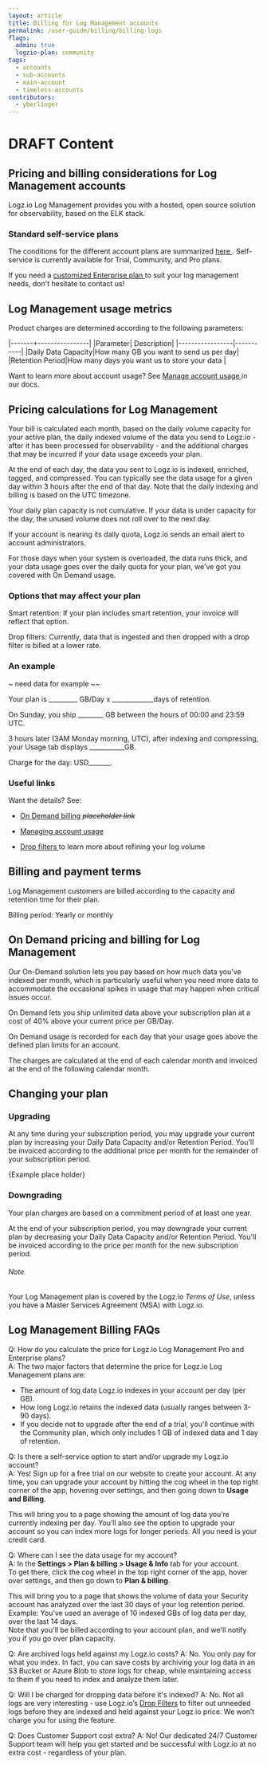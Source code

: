 ```yaml
---
layout: article
title: Billing for Log Management accounts 
permalink: /user-guide/billing/billing-logs
flags:
  admin: true
  logzio-plan: community
tags:
  - accounts
  - sub-accounts
  - main-account
  - timeless-accounts
contributors:
  - yberlinger
---
```


# DRAFT Content

## Pricing and billing considerations for Log Management accounts

Logz.io Log Management provides you with a hosted, open source solution for observability, based on the ELK stack.



### Standard self-service plans

The conditions for the different account plans are summarized <a href ="/user-guide/billing/billing-log-plan-summaries" target="_blank">here </a>. Self-service is currently available for Trial, Community, and Pro plans.  

If you need a  <a href ="user-guide/billing/billing-log-plan-summaries#enterprise-plans" target="_blank">customized Enterprise plan </a> to suit your log management needs, don't hesitate to contact us!

## Log Management usage metrics

Product charges are determined according to the following parameters:

|-------+----------------|
|Parameter| Description|
|-----------------|-----------|
|Daily Data Capacity|How many GB you want to send us per day|
|Retention Period|How many days you want us to store your data |

 

Want to learn more about account usage? See <a href ="/user-guide/accounts/manage-account-usage" target="_blank"> Manage account usage </a> in our docs. 

## Pricing calculations for Log Management 
Your bill is calculated each month, based on the daily volume capacity for your active plan, the daily indexed volume of the data you send to Logz.io - after it has been processed for observability - and the additional charges that may be incurred if your data usage exceeds your plan. 

At the end of each day, the data you sent to Logz.io is indexed, enriched, tagged, and compressed. You can typically see the data usage for a given day within 3 hours after the end of that day. Note that the daily indexing and billing is based on the UTC timezone.   <!--provide location Usage information page -->

Your daily plan capacity is not cumulative. If your data is under capacity for the day, the unused volume does not roll over to the next day. 

If your account is nearing its daily quota, Logz.io sends an email alert to account administrators. 

For those days when your system is overloaded, the data runs thick, and your data usage goes over the daily quota for your plan, we’ve got you covered with On Demand usage. 

### Options that may affect your plan

Smart retention: If your plan includes smart retention, your invoice will reflect that option.

Drop filters: Currently, data that is ingested and then dropped with a drop filter is billed at a lower rate.
### An example
<i class="fas fa-info-circle"></i>  

~ need data for example ~~

<!-- place in a box - find syntax -->
Your plan is _________  GB/Day x  _____________days of retention.

On Sunday, you ship ________ GB between the hours of 00:00 and 23:59 UTC. 

3 hours later (3AM Monday morning, UTC), after indexing and compressing, your Usage tab displays ___________GB.

Charge for the day: USD_______.

### Useful links

Want the details? See: 

+ <a href ="/user-guide/link placeholder" target="_blank"> On Demand billing</a> <!--replace link placeholder --> _~~placeholder link~~_

+ <a href ="/user-guide/accounts/manage-account-usage" target="_blank"> Managing account usage </a>

+ <a href ="/user-guide/accounts/drop-filters/" target="_blank"> Drop filters </a> to learn more about refining your log volume

## Billing and payment terms

Log Management customers are billed according to the capacity and retention time for their plan.

Billing period: Yearly or monthly 

## On Demand pricing and billing for Log Management

Our On-Demand solution lets you pay based on how much data you've indexed per month, which is particularly useful when you need more data to accommodate the occasional spikes in usage that may happen when critical issues occur.  

On Demand lets you ship unlimited data above your subscription plan at a cost of 40% above your current price per GB/Day. 

On Demand usage is recorded for each day that your usage goes above the defined plan limits for an account.

The charges are calculated at the end of each calendar month and invoiced at the end of the following calendar month. 

## Changing your plan

### Upgrading

At any time during your subscription period, you may upgrade your current plan by increasing your Daily Data Capacity and/or Retention Period. You'll be invoiced according to the additional price per month for the remainder of your subscription period.  

{Example place holder}

### Downgrading
Your plan charges are based on a commitment period of at least one year. 

At the end of your subscription period, you may downgrade your current plan by decreasing your Daily Data Capacity and/or Retention Period. You'll be invoiced according to the price per month for the new subscription period.  

###### Note
Your Log Management plan is covered by the Logz.io _Terms of Use_, unless you have a Master Services Agreement (MSA) with Logz.io. 

## Log Management Billing FAQs
Q: How do you calculate the price for Logz.io Log Management Pro and Enterprise plans? <br>
A: The two major factors that determine the price for Logz.io Log Management plans are:
+ The amount of log data Logz.io indexes in your account per day (per GB).
+ How long Logz.io retains the indexed data (usually ranges between 3-90 days).
+ If you decide not to upgrade after the end of a trial, you'll continue with the Community plan, which only includes 1 GB of indexed data and 1 day of retention.

Q: Is there a self-service option to start and/or upgrade my Logz.io account? <br>
A: Yes! Sign up for a free trial on our website to create your account. At any time, you can upgrade your account by hitting the cog wheel in the top right corner of the app, hovering over settings, and then going down to **Usage and Billing**. 

This will bring you to a page showing the amount of log data you’re currently indexing per day. <!--When it's a free trial it is not necessarily about indexing more logs.....if they do not upgrade to PRO they will be able to eventually log only 1GB with 1 day retention that is available on the FREE plan --> You’ll also see the option to upgrade your account so you can index more logs for longer periods. All you need is your credit card.

Q: Where can I see the data usage for my account?<br>
A: In the **Settings > Plan & billing > Usage & Info** tab for your account. <br>
To get there, click the cog wheel in the top right corner of the app, hover over settings, and then go down to **Plan & billing**. <br>

  This will bring you to a page that shows the volume of data your Security account has analyzed over the last 30 days of your log retention period. 
  <br> Example: You’ve used an average of 10 indexed GBs of log data per day, over the last 14 days. <br>Note that you'll be billed according to your account plan, and we'll notify you if you go over plan capacity. 

Q: Are archived logs held against my Logz.io costs?
A: No. You only pay for what you index. In fact, you can save costs by archiving your log data in an S3 Bucket or Azure Blob to store logs for cheap, while maintaining access to them if you need to index and analyze them later.

Q: Will I be charged for dropping data before it's indexed?
A: No. Not all logs are very interesting - use Logz.io’s [Drop Filters](/user-guide/accounts/drop-filters/) to filter out unneeded logs before they are indexed and held against your Logz.io price. We won’t charge you for using the feature.

Q: Does Customer Support cost extra?
A: No! Our dedicated 24/7 Customer Support team will help you get started and be successful with Logz.io at no extra cost - regardless of your plan.
